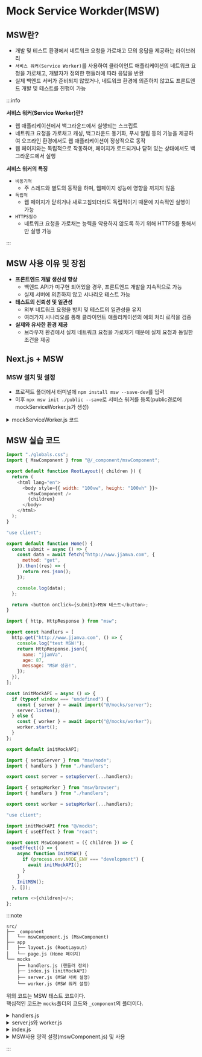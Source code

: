 # Mock Service Workder(MSW)

## MSW란?

- 개발 및 테스트 환경에서 네트워크 요청을 가로채고 모의 응답을 제공하는 라이브러리
- `서비스 워커(Service Worker)`를 사용하여 클라이언트 애플리케이션의 네트워크 요청을 가로채고, 개발자가 정의한 핸들러에 따라 응답을 반환
- 실제 백엔드 서버가 준비되지 않았거나, 네트워크 환경에 의존하지 않고도 프론트엔드 개발 및 테스트를 진행이 가능

:::info

**서비스 워커(Service Worker)란?**

- 웹 애플리케이션에서 백그라운드에서 실행되는 스크립트
- 네트워크 요청을 가로채고 캐싱, 백그라운드 동기화, 푸시 알림 등의 기능을 제공하여 오프라인 환경에서도 웹 애플리케이션이 정상적으로 동작
- 웹 페이지와는 독립적으로 작동하며, 페이지가 로드되거나 닫혀 있는 상태에서도 백그라운드에서 실행

**서비스 워커의 특징**

- `비동기적`
  - 주 스레드와 별도의 동작을 하며, 웹페이지 성능에 영향을 끼치지 않음
- `독립적`
  - 웹 페이지가 닫히거나 새로고침되더라도 독립적이기 때문에 지속적인 실행이 가능
- `HTTPS필수`
  - 네트워크 요청을 가로채는 능력을 악용하지 않도록 하기 위해 HTTPS를 통해서만 실행 가능

:::

## MSW 사용 이유 및 장점

- **프론트엔드 개발 생산성 향상**
  - 백엔드 API가 미구현 되어있을 경우, 프론트엔드 개발을 지속적으로 가능
  - 실제 서버에 의존하지 않고 시나리오 테스트 가능
- **테스트의 신뢰성 및 일관성**
  - 외부 네트워크 요청을 방지 및 테스트의 일관성을 유지
  - 여러가지 시나리오를 통해 클라이언트 애플리케이션의 예외 처리 로직을 검증
- **실제와 유사한 환경 제공**
  - 브라우저 환경에서 실제 네트워크 요청을 가로채기 때문에 실제 요청과 동일한 조건을 제공

## Next.js + MSW

### MSW 설치 및 설정

- 프로젝트 폴더에서 터미널에 `npm install msw --save-dev`를 입력
- 이후 `npx msw init ./public --save`로 서비스 워커를 등록(public경로에 mockServiceWorker.js가 생성)

<details>
<summary>mockServiceWorker.js 코드</summary>
<div markdown="1">

```js
const PACKAGE_VERSION = "2.3.0";
const INTEGRITY_CHECKSUM = "26357c79639bfa20d64c0efca2a87423";
const IS_MOCKED_RESPONSE = Symbol("isMockedResponse");
const activeClientIds = new Set();

self.addEventListener("install", function () {
  self.skipWaiting();
});

self.addEventListener("activate", function (event) {
  event.waitUntil(self.clients.claim());
});

self.addEventListener("message", async function (event) {
  const clientId = event.source.id;

  if (!clientId || !self.clients) {
    return;
  }

  const client = await self.clients.get(clientId);

  if (!client) {
    return;
  }

  const allClients = await self.clients.matchAll({
    type: "window",
  });

  switch (event.data) {
    case "KEEPALIVE_REQUEST": {
      sendToClient(client, {
        type: "KEEPALIVE_RESPONSE",
      });
      break;
    }

    case "INTEGRITY_CHECK_REQUEST": {
      sendToClient(client, {
        type: "INTEGRITY_CHECK_RESPONSE",
        payload: {
          packageVersion: PACKAGE_VERSION,
          checksum: INTEGRITY_CHECKSUM,
        },
      });
      break;
    }

    case "MOCK_ACTIVATE": {
      activeClientIds.add(clientId);

      sendToClient(client, {
        type: "MOCKING_ENABLED",
        payload: true,
      });
      break;
    }

    case "MOCK_DEACTIVATE": {
      activeClientIds.delete(clientId);
      break;
    }

    case "CLIENT_CLOSED": {
      activeClientIds.delete(clientId);

      const remainingClients = allClients.filter((client) => {
        return client.id !== clientId;
      });

      if (remainingClients.length === 0) {
        self.registration.unregister();
      }

      break;
    }
  }
});

self.addEventListener("fetch", function (event) {
  const { request } = event;

  if (request.mode === "navigate") {
    return;
  }

  if (request.cache === "only-if-cached" && request.mode !== "same-origin") {
    return;
  }

  if (activeClientIds.size === 0) {
    return;
  }

  const requestId = crypto.randomUUID();
  event.respondWith(handleRequest(event, requestId));
});

async function handleRequest(event, requestId) {
  const client = await resolveMainClient(event);
  const response = await getResponse(event, client, requestId);

  if (client && activeClientIds.has(client.id)) {
    (async function () {
      const responseClone = response.clone();

      sendToClient(
        client,
        {
          type: "RESPONSE",
          payload: {
            requestId,
            isMockedResponse: IS_MOCKED_RESPONSE in response,
            type: responseClone.type,
            status: responseClone.status,
            statusText: responseClone.statusText,
            body: responseClone.body,
            headers: Object.fromEntries(responseClone.headers.entries()),
          },
        },
        [responseClone.body]
      );
    })();
  }

  return response;
}

async function resolveMainClient(event) {
  const client = await self.clients.get(event.clientId);

  if (client?.frameType === "top-level") {
    return client;
  }

  const allClients = await self.clients.matchAll({
    type: "window",
  });

  return allClients
    .filter((client) => {
      return client.visibilityState === "visible";
    })
    .find((client) => {
      return activeClientIds.has(client.id);
    });
}

async function getResponse(event, client, requestId) {
  const { request } = event;
  const requestClone = request.clone();

  function passthrough() {
    const headers = Object.fromEntries(requestClone.headers.entries());

    delete headers["x-msw-intention"];

    return fetch(requestClone, { headers });
  }

  if (!client) {
    return passthrough();
  }

  if (!activeClientIds.has(client.id)) {
    return passthrough();
  }

  const requestBuffer = await request.arrayBuffer();
  const clientMessage = await sendToClient(
    client,
    {
      type: "REQUEST",
      payload: {
        id: requestId,
        url: request.url,
        mode: request.mode,
        method: request.method,
        headers: Object.fromEntries(request.headers.entries()),
        cache: request.cache,
        credentials: request.credentials,
        destination: request.destination,
        integrity: request.integrity,
        redirect: request.redirect,
        referrer: request.referrer,
        referrerPolicy: request.referrerPolicy,
        body: requestBuffer,
        keepalive: request.keepalive,
      },
    },
    [requestBuffer]
  );

  switch (clientMessage.type) {
    case "MOCK_RESPONSE": {
      return respondWithMock(clientMessage.data);
    }

    case "PASSTHROUGH": {
      return passthrough();
    }
  }

  return passthrough();
}

function sendToClient(client, message, transferrables = []) {
  return new Promise((resolve, reject) => {
    const channel = new MessageChannel();

    channel.port1.onmessage = (event) => {
      if (event.data && event.data.error) {
        return reject(event.data.error);
      }

      resolve(event.data);
    };

    client.postMessage(
      message,
      [channel.port2].concat(transferrables.filter(Boolean))
    );
  });
}

async function respondWithMock(response) {
  if (response.status === 0) {
    return Response.error();
  }

  const mockedResponse = new Response(response.body, response);

  Reflect.defineProperty(mockedResponse, IS_MOCKED_RESPONSE, {
    value: true,
    enumerable: true,
  });

  return mockedResponse;
}
```

:::note

위의 코드는 `npx msw init ./public --save`를 입력 후, 생성된 MSW의 서비스 워커 스크립트 코드이다.<br/>
개발 및 테스트 환경에서 네트워크 요청을 가로채고 모의 응답을 제공하기 위해 사용<br/>

**이벤트 핸들러**

- `install`: 서비스 워커가 설치될 때 즉시 활성화 처리
- `active`: 서비스 워커가 활성활 될 때 클라이언트를 즉시 제어
- `message`: 클라이언트로부터 메세지를 수신하고 처리, 메세지의 유형에 따라 모킹 (비)활성화, 무결성 검사를 처리
- `fetch`: 네트워크 요청을 가로채고, 조건에 따라 요청을 무시하거나 `handleRequest`함수를 호출하여 처리

**함수**

- `handleRequest`:
  - 요청을 처리, 클라이언트와 통신하여 응답을 전송.
  - 모킹된 응답을 생성하거나 원본 요청을 전달.
  - **반환값은 Response객체**
- `resolveMainClient`:
  - 요청을 보낸 주요 클라이언트를 확인
  - **반환값은 클라이언트 객체 혹은 undefined**
- `getResponse`:
  - 요청을 처리하고 클라이언트로부터 응답을 받아 모킹된 응답을 생성하거나 원본 요청을 전달
  - **반환값은 Response 객체**
- `sendToClient`
  - 클라이언트로 메세지를 전송하고 응답을 기다린다.
  - **반환값은 Promise객체**, 성공 시 클라이언트의 응답 데이터, 실패 시 에러를 반환
- `respondWithMock`
  - 모킹된 응답 데이터를 기반으로 `Response`객체를 생성
  - **반환값은 모킹된 Response객체**

:::

</div>
</details>

## MSW 실습 코드

```js title="(src/)app/layout.js"
import "./globals.css";
import { MswComponent } from "@/_component/mswComponent";

export default function RootLayout({ children }) {
  return (
    <html lang="en">
      <body style={{ width: "100vw", height: "100vh" }}>
        <MswComponent />
        {children}
      </body>
    </html>
  );
}
```

```js title="(src/)app/page.js"
"use client";

export default function Home() {
  const submit = async () => {
    const data = await fetch("http://www.jjamva.com", {
      method: "get",
    }).then((res) => {
      return res.json();
    });

    console.log(data);
  };

  return <button onClick={submit}>MSW 테스트</button>;
}
```

```js title="(src/)mocks/handlers.js"
import { http, HttpResponse } from "msw";

export const handlers = [
  http.get("http://www.jjamva.com", () => {
    console.log("test MSW!");
    return HttpResponse.json({
      name: "jjamVa",
      age: 87,
      message: "MSW 성공!",
    });
  }),
];
```

```js title="(src/)mocks/index.js"
const initMockAPI = async () => {
  if (typeof window === "undefined") {
    const { server } = await import("@/mocks/server");
    server.listen();
  } else {
    const { worker } = await import("@/mocks/worker");
    worker.start();
  }
};

export default initMockAPI;
```

```js title="(src/)mocks/server.js"
import { setupServer } from "msw/node";
import { handlers } from "./handlers";

export const server = setupServer(...handlers);
```

```js title="(src/)mocks/worker.js"
import { setupWorker } from "msw/browser";
import { handlers } from "./handlers";

export const worker = setupWorker(...handlers);
```

```js title="(src/)_component/mswComponent.js"
"use client";

import initMockAPI from "@/mocks";
import { useEffect } from "react";

export const MswComponent = ({ children }) => {
  useEffect(() => {
    async function InitMSW() {
      if (process.env.NODE_ENV === "development") {
        await initMockAPI();
      }
    }
    InitMSW();
  }, []);

  return <>{children}</>;
};
```

:::note

```
src/
├── _component
│   └── mswComponent.js (MswComponent)
├── app
│   ├── layout.js (RootLayout)
│   └── page.js (Home 페이지)
└── mocks
    ├── handlers.js (핸들러 정의)
    ├── index.js (initMockAPI)
    ├── server.js (MSW 서버 설정)
    └── worker.js (MSW 워커 설정)

```

위의 코드는 MSW 테스트 코드이다.<br/>
핵심적인 코드는 `mocks`폴더의 코드와 `_component`의 폴더이다.<br/>

<details>
<summary>handlers.js</summary>
<div markdown="1">

```js title="(src/)mocks/handlers.js"
import { http, HttpResponse } from "msw";

export const handlers = [
  http.get("http://www.jjamva.com", () => {
    console.log("test MSW!");
    return HttpResponse.json({
      name: "jjamVa",
      age: 87,
      message: "MSW 성공!",
    });
  }),
];
```

MSW의 핸들러를 정의하는 코드<br/>
handlers배열을 정의하고 배열 내에 특정 API요청을 가로채고 모의 응답을 반환한다.<br/>

`http`객체는 HTTP 요청을 정의하기 위해 사용<br/>
http 객체의 메소드(get,post,put,delete)를 이용하여 모의 핸들러를 설정하는데 사용<br/>

`HttpResponse`객체는 모의 HTTP 응답을 생성하는데 사용<br/>
HTTP 응답 상태, 헤더, 본문을 정의하여 모의 핸들러 반환값으로 사용이 가능<br/>

</div>
</details>

<details>
<summary>server.js와 worker.js</summary>
<div markdown="1">

```js title="(src/)mocks/server.js"
import { setupServer } from "msw/node";
import { handlers } from "./handlers";

export const server = setupServer(...handlers);
```

Node.js 환경에서 MSW 서버를 설정하는 코드<br/>
주로 **서버사이드 렌더링** 혹은 **테스트 환경**에서 사용<br/>
`setupServer`함수를 통해 MSW서버를 설정<br/>

```js title="(src/)mocks/worker.js"
import { setupWorker } from "msw/browser";
import { handlers } from "./handlers";

export const worker = setupWorker(...handlers);
```

브라우저 환경에서 MSW 워커를 설정하는 코드<br/>
주로 **클라이언트 사이드** 개발에서 사용<br/>
`setupWorker`함수로 MSW워커를 설정<br/>

server.js와 worker.js는 MSW를 사용하기 위해 handlers.js에 정의해놓은 모의 핸들러들을 적용한다.<br/>
이후 각 환경(클라이언트 사이드, 서버 사이드)를 확인하여 MSW를 동작시키기 위해 준비를 하는 단계이다.<br/>

</div>
</details>

<details>
<summary>index.js</summary>
<div markdown="1">

```js
const initMockAPI = async () => {
  if (typeof window === "undefined") {
    const { server } = await import("@/mocks/server");
    server.listen();
  } else {
    const { worker } = await import("@/mocks/worker");
    worker.start();
  }
};

export default initMockAPI;
```

위의 코드는 MSW를 초기화 역할을 하는 함수이다.<br/>
if문을 보면 window의 존재 여부에 따라 server 혹은 worker를 실행시킨다.<br/>
즉, window가 **존재하지 않을 경우 서버 사이드(Node.js환경)**, **존재할 경우 클라이언트 사이드(브라우저 환경)**이다.<br/>
**서버 사이드일 경우**엔 server.js를 호출하여 **MSW서버를 실행**, **클라이언트 사이드**일 경우 worker.js를 **MSW워커를 실행**한다.<br/>

</div>
</details>

<details>
<summary>MSW사용 영역 설정(mswComponent.js) 및 사용</summary>
<div markdown="1">

```js title="(src/)_component/mswComponent.js"
"use client";

import initMockAPI from "@/mocks";
import { useEffect } from "react";

export const MswComponent = ({ children }) => {
  useEffect(() => {
    async function InitMSW() {
      if (process.env.NODE_ENV === "development") {
        await initMockAPI();
      }
    }
    InitMSW();
  }, []);

  return <>{children}</>;
};
```

위의 코드는 MSW를 사용하기 위해 영역을 설정할 Component를 정의하는 코드<br/>
useEffect를 통해 Mount가 될 때마다 MSW를 초기화한다.<br/>
if문에 `process.env.NODE_ENV === "development"`는 개발 환경인지 여부를 확인하는 것이다.<br/>
개발 환경이 확인되었다면, mocks폴더에서 정의한 index.js를 실행시켜 MSW를 초기화 한다.<br/>

```js title="(src/)app/layout.js"
import "./globals.css";
import { MswComponent } from "@/_component/mswComponent";

export default function RootLayout({ children }) {
  return (
    <html lang="en">
      <body style={{ width: "100vw", height: "100vh" }}>
        <MswComponent />
        {children}
      </body>
    </html>
  );
}
```

MSW를 사용할 영역 경로의 layout.js에 mswComponent를 넣으면 된다.<br/>
모든 영역에 사용할 경우, app경로의 layout.js에 넣으면 된다.<br/>

```js title="(src/)app/page.js"
"use client";

export default function Home() {
  const submit = async () => {
    const data = await fetch("http://www.jjamva.com", {
      method: "get",
    }).then((res) => {
      return res.json();
    });

    console.log(data);
  };

  return <button onClick={submit}>MSW 테스트</button>;
}
```

MSW영역 설정까지 완료하였다면, fetch를 통해 API 데이터를 가져오는 것처럼 사용하면 된다.<br/>

![image](https://github.com/JJamVa/JJamVa/assets/80045006/4efdfed7-1e72-425c-8dca-73567c39986a)

`MSW 테스트`버튼을 눌렀을 경우, 위의 이미지와 같이 MSW가 잘 적용된 것을 확인할 수 있다.<br/>

</div>
</details>

:::
